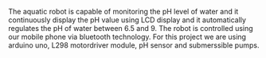 The aquatic robot is capable of monitoring the pH level of water and it continuously display the pH value using LCD display and it automatically regulates the pH of water between 6.5 and 9. The robot is controlled using our mobile phone via bluetooth technology.
For this project we are using arduino uno, L298 motordriver module, pH sensor and submerssible pumps. 
